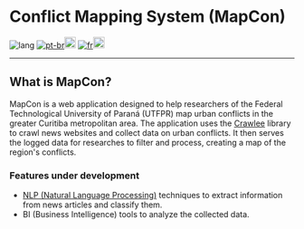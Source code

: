 # Conflict Mapping System (MapCon)

![lang](https://img.shields.io/badge/Language:-blue)
[![pt-br](https://img.shields.io/badge/Português_BR-green)<img src="https://raw.githubusercontent.com/stevenrskelton/flag-icon/master/png/75/country-4x3/br.png" alt="Brazil Flag" height="20"/>](README.pt-br.md)
[![fr](https://img.shields.io/badge/Français-darkred)<img src="https://raw.githubusercontent.com/stevenrskelton/flag-icon/master/png/75/country-4x3/fr.png" alt="France Flag" height="20"/>](README.fr.md)

---

## What is MapCon?

MapCon is a web application designed to help researchers of the Federal Technological University of Paraná (UTFPR) map urban conflicts in the greater Curitiba metropolitan area. The application uses the [Crawlee](https://crawlee.dev/) library to crawl news websites and collect data on urban conflicts. It then serves the logged data for researches to filter and process, creating a map of the region's conflicts.

### Features under development

- [NLP (Natural Language Processing)](https://www.ibm.com/topics/natural-language-processing) techniques to extract information from news articles and classify them.
- BI (Business Intelligence) tools to analyze the collected data.
